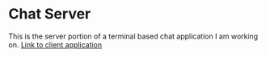 # Chat Server
This is the server portion of a terminal based chat application I am working on.
[Link to client application](https://github.com/sambowers2022/ChatClient)
